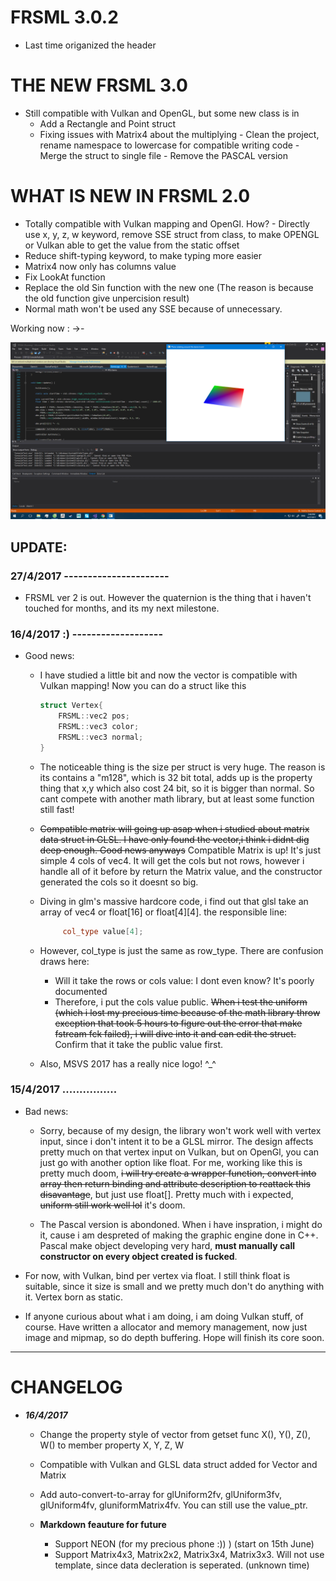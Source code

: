 # FRSML 3.0.2
   - Last time origanized the header

# THE NEW FRSML 3.0
   - Still compatible with Vulkan and OpenGL, but some new class is in	
		+ Add a Rectangle and Point struct
		+ Fixing issues with Matrix4 about the multiplying
	- Clean the project, rename namespace to lowercase for compatible writing code
	- Merge the struct to single file
	- Remove the PASCAL version 

# WHAT IS NEW IN FRSML 2.0
   - Totally compatible with Vulkan mapping and OpenGl. How?
	- Directly use x, y, z, w keyword, remove SSE struct from class, to make OPENGL or Vulkan able to
		get the value from the static offset
   - Reduce shift-typing keyword, to make typing more easier 
   - Matrix4 now only has columns value
   - Fix LookAt function
   - Replace the old Sin function with the new one (The reason is because the old function give unpercision result)
   - Normal math won't be used any SSE because of unnecessary.
   
   Working now : ->-
   
  ![alt tag](https://raw.githubusercontent.com/bentokun/FRSML/master/result_vk.png)

## UPDATE:
 
### 27/4/2017 ----------------------
	
  + FRSML ver 2 is out. However the quaternion is the thing that i haven't touched for months, and its my next milestone.
  
### 16/4/2017 :) -------------------

  + Good news:
  
  	* I have studied a little bit and now the vector is compatible with Vulkan mapping! Now you can do a struct like this
		
		```C++
		struct Vertex{
			FRSML::vec2 pos;
			FRSML::vec3 color;
			FRSML::vec3 normal;
		}
		```
		
	* The noticeable thing is the size per struct is very huge. The reason is its contains a "m128", which is 32 bit total, adds up is the property thing that x,y which also cost 24 bit, so it is bigger than normal. So cant compete with another math library, but at least some function still fast!
	
	* ~~Compatible matrix will going up asap when i studied about matrix data struct in GLSL. I have only found the vector,i think i didnt dig deep enough. Good news anyways~~ Compatible Matrix is up! It's just simple 4 cols of vec4. It will get the cols but not rows, however i handle all of it before by return the Matrix value, and the constructor generated the cols so it doesnt so big.
	
	* Diving in glm's massive hardcore code, i find out that glsl take an array of vec4 or float[16] or float[4][4]. the responsible line:
  
		```c++
			 col_type value[4];
		```
		
	* However, col_type is just the same as row_type. There are confusion draws here:
		- Will it take the rows or cols value: I dont even know? It's poorly documented
		- Therefore, i put the cols value public. ~~When i test the uniform (which i lost my precious time because of the math library throw exception that took 5 hours to figure out the error that make fstream fck failed), i will dive into it and can edit the struct.~~ Confirm that it take the public value first.
		
		
	* Also, MSVS 2017 has a really nice logo! ^_^
  
### 15/4/2017 ................
  
  +  Bad news:
      * Sorry, because of my design, the library won't work well with vertex input, since i don't intent it to be a GLSL mirror.
  The design affects pretty much on that vertex input on Vulkan, but on OpenGl, you can just go with another option like float. For me, working like this is pretty much doom,  ~~i will try create a wrapper function, convert into array then return binding and attribute description to reattack this disavantage~~, but just use float[]. Pretty much with i expected, ~~uniform still work well lol~~ it's doom.
 
      * The Pascal version is abondoned. When i have inspration, i might do it, cause i am despreted of making the graphic engine done in C++. Pascal make object developing very hard, **must manually call constructor on every object created is fucked**.
  
  - For now, with Vulkan, bind per vertex via float. I still think float is suitable, since it size is small and we pretty much don't do
  anything with it. Vertex born as static.
  
  - If anyone curious about what i am doing, i am doing Vulkan stuff, of course. Have written a allocator and memory management, now just image and mipmap, so do depth buffering. Hope will finish its core soon.

**********************************************

# CHANGELOG
  
  - __*16/4/2017*__
    + Change the property style of vector from getset func X(), Y(), Z(), W() to member property X, Y, Z, W
    + Compatible with Vulkan and GLSL data struct added for Vector and Matrix
    + Add auto-convert-to-array for glUniform2fv, glUniform3fv, glUniform4fv, gluniformMatrix4fv. You can still use the value_ptr.
    
    + __Markdown feauture for future__
      * Support NEON (for my precious phone :)) ) (start on 15th June)
      * Support Matrix4x3, Matrix2x2, Matrix3x4, Matrix3x3. Will not use template, since data decleration is seperated.
      (unknown time)

